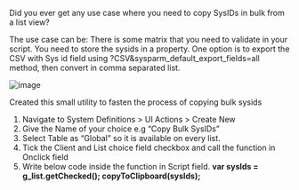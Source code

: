 Did you ever get any use case where you need to copy SysIDs in bulk from a list view?

The use case can be:
There is some matrix that you need to validate in your script.
You need to store the sysids in a property. One option is to export the CSV with Sys id field using ?CSV&sysparm_default_export_fields=all method, 
then convert in comma separated list.

![image](https://github.com/user-attachments/assets/90228462-cc67-4a99-b4e0-b1295c46bd67)

Created this small utility to fasten the process of copying bulk sysids

1. Navigate to System Definitions > UI Actions > Create New
2. Give the Name of your choice e.g “Copy Bulk SysIDs”
3. Select Table as “Global” so it is available on every list.
4. Tick the Client and List choice field checkbox and call the function in Onclick field
5. Write below code inside the function in Script field.
**var sysIds = g_list.getChecked();
copyToClipboard(sysIds);**

